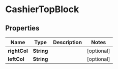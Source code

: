 

# CashierTopBlock


## Properties

Name | Type | Description | Notes
------------ | ------------- | ------------- | -------------
**rightCol** | **String** |  |  [optional]
**leftCol** | **String** |  |  [optional]




